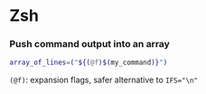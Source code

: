 # Zsh

### Push command output into an array
```zsh
array_of_lines=("${(@f)$(my_command)}")
```

`(@f)`: expansion flags, safer alternative to `IFS="\n"`

